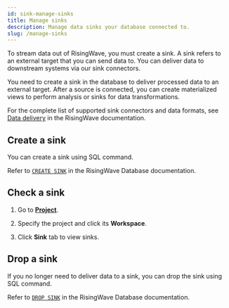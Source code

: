 ```yaml
---
id: sink-manage-sinks
title: Manage sinks
description: Manage data sinks your database connected to.
slug: /manage-sinks
---
```


To stream data out of RisingWave, you must create a sink. A sink refers to an external target that you can send data to. You can deliver data to downstream systems via our sink connectors.

You need to create a sink in the database to deliver processed data to an external target. After a source is connected, you can create materialized views to perform analysis or sinks for data transformations.

For the complete list of supported sink connectors and data formats, see [Data delivery](/docs/current/data-delivery/) in the RisingWave documentation.

## Create a sink

You can create a sink using SQL command.

Refer to [`CREATE SINK`](/docs/current/sql-create-sink) in the RisingWave Database documentation.

## Check a sink

1. Go to [**Project**](https://cloud.risingwave.com/project/home/).

2. Specify the project and click its **Workspace**.

3. Click **Sink** tab to view sinks.

## Drop a sink

If you no longer need to deliver data to a sink, you can drop the sink using SQL command.

Refer to [`DROP SINK`](/docs/current/sql-drop-sink) in the RisingWave Database documentation.
